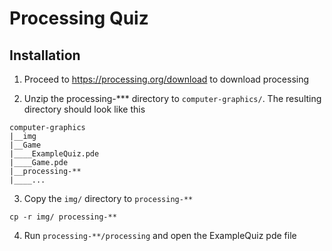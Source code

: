 # Processing Quiz
## Installation

1. Proceed to https://processing.org/download to download processing

2. Unzip the processing-*** directory to `computer-graphics/`. The resulting directory should look like this
```
computer-graphics
|__img
|__Game
|____ExampleQuiz.pde
|____Game.pde
|__processing-**
|____...
```

3. Copy the `img/` directory to `processing-**`
```
cp -r img/ processing-**
```

4. Run `processing-**/processing` and open the ExampleQuiz pde file